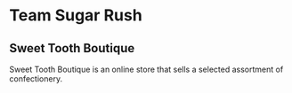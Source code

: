 # Team Sugar Rush
## Sweet Tooth Boutique
Sweet Tooth Boutique is an online store that sells a selected assortment of confectionery.
